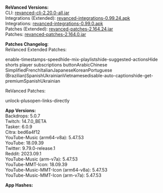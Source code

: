 **ReVanced Versions:**  
CLI: [revanced-cli-2.20.0-all.jar](https://github.com/revanced/revanced-cli/releases/tag/v2.20.0)  
Integrations (Extended): [revanced-integrations-0.99.24.apk](https://github.com/inotia00/revanced-integrations/releases/tag/v0.99.24)  
Integrations: [revanced-integrations-0.99.0.apk](https://github.com/revanced/revanced-integrations/releases/tag/v0.99.0)  
Patches (Extended): [revanced-patches-2.164.24.jar](https://github.com/inotia00/revanced-patches/releases/tag/v2.164.24)  
Patches: [revanced-patches-2.164.0.jar](https://github.com/revanced/revanced-patches/releases/tag/v2.164.0)  

**Patches Changelog**:   
ReVanced Extended Patches:  

enable-timestamps-speedhide-mix-playlistshide-suggested-actionsHide shorts player subscriptions buttonArabicChinese SimplifiedFrenchItalianJapaneseKoreanPortuguese (Brazilian)SpanishUkrainianVietnamesedisable-auto-captionshide-get-premiumSpanishUkrainian
  
ReVanced Patches:   

unlock-plusopen-links-directly
  
**App Versions:**  
Backdrops: 5.0.7  
Twitch: 14.7.0_BETA  
Tasker: 6.0.9  
Citra: bed6a4f12  
YouTube-Music (arm64-v8a): 5.47.53  
YouTube: 18.09.39  
Twitter: 9.79.0-release.1  
Reddit: 2023.09.1  
YouTube-Music (arm-v7a): 5.47.53  
YouTube-MMT-Icon: 18.09.39  
YouTube-Music-MMT-Icon (arm64-v8a): 5.47.53  
YouTube-Music-MMT-Icon (arm-v7a): 5.47.53  

**App Hashes:**  
  
